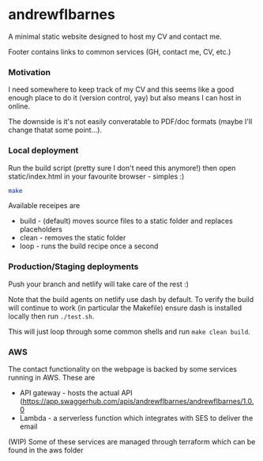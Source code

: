 # andrewflbarnes

A minimal static website designed to host my CV and contact me.

Footer contains links to common services (GH, contact me, CV, etc.)

### Motivation

I need somewhere to keep track of my CV and this seems like a good enough place to do it (version control, yay) but also means I can host in online.

The downside is it's not easily converatable to PDF/doc formats (maybe I'll change thatat some point...).

### Local deployment

Run the build script (pretty sure I don't need this anymore!) then open static/index.html in your favourite browser - simples :)

```bash
make
```

Available receipes are
- build - (default) moves source files to a static folder and replaces placeholders
- clean - removes the static folder
- loop - runs the build recipe once a second

### Production/Staging deployments

Push your branch and netlify will take care of the rest :)

Note that the build agents on netlify use dash by default. To verify the build will continue to work (in particular the Makefile)
ensure dash is installed locally then run `./test.sh`.

This will just loop through some common shells and run `make clean build`.

### AWS

The contact functionality on the webpage is backed by some services running in AWS. These are
- API gateway - hosts the actual API (https://app.swaggerhub.com/apis/andrewflbarnes/andrewflbarnes/1.0.0
- Lambda - a serverless function which integrates with SES to deliver the email

(WIP) Some of these services are managed through terraform which can be found in the aws folder
